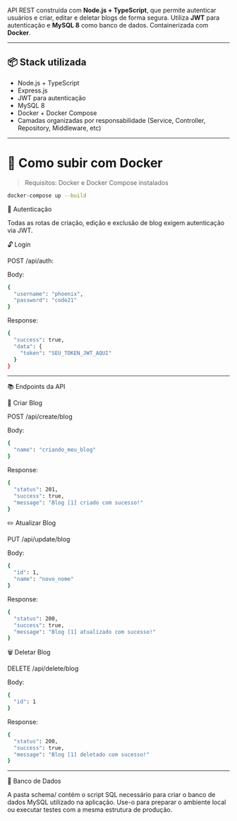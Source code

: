 API REST construída com **Node.js + TypeScript**, que permite autenticar usuários e criar, editar e deletar blogs de forma segura. Utiliza **JWT** para autenticação e **MySQL 8** como banco de dados. Containerizada com **Docker**.

---

## 📦 Stack utilizada

- Node.js + TypeScript
- Express.js
- JWT para autenticação
- MySQL 8
- Docker + Docker Compose
- Camadas organizadas por responsabilidade (Service, Controller, Repository, Middleware, etc)

---

# 🚀 Como subir com Docker

> Requisitos: Docker e Docker Compose instalados

```bash
docker-compose up --build
```

🔑 Autenticação


Todas as rotas de criação, edição e exclusão de blog exigem autenticação via JWT.

🔓 Login

POST /api/auth:

Body:
```bash
{
  "username": "phoenix",
  "password": "code21"
}
```
Response:
```bash
{
  "success": true,
  "data": {
    "token": "SEU_TOKEN_JWT_AQUI"
  }
}
```
---
📚 Endpoints da API

📌 Criar Blog

POST /api/create/blog

Body:
```bash
{
  "name": "criando_meu_blog"
}
```
Response:
```bash
{
  "status": 201,
  "success": true,
  "message": "Blog [1] criado com sucesso!"
}
```

✏️ Atualizar Blog

PUT /api/update/blog

Body:
```bash
{
  "id": 1,
  "name": "novo_nome"
}
```
Response:
```bash
{
  "status": 200,
  "success": true,
  "message": "Blog [1] atualizado com sucesso!"
}
```

🗑️ Deletar Blog

DELETE /api/delete/blog


Body:
```bash
{
  "id": 1
}
```
Response:
```bash
{
  "status": 200,
  "success": true,
  "message": "Blog [1] deletado com sucesso!"
}
```
---

🧪 Banco de Dados

A pasta schema/ contém o script SQL necessário para criar o banco de dados MySQL utilizado na aplicação.
Use-o para preparar o ambiente local ou executar testes com a mesma estrutura de produção.


